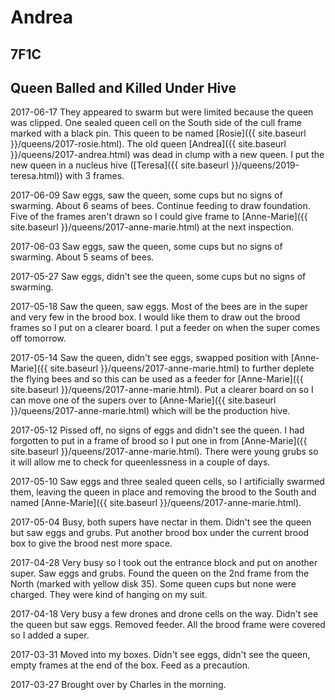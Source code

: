 # Andrea

## 7F1C

## Queen Balled and Killed Under Hive

2017-06-17 They appeared to swarm but were limited because the queen was clipped.  One sealed queen cell on the South side of the cull frame marked with a black pin.  This queen to be named [Rosie]({{ site.baseurl }}/queens/2017-rosie.html).  The old queen [Andrea]({{ site.baseurl }}/queens/2017-andrea.html) was dead in clump with a new queen.  I put the new queen in a nucleus hive ([Teresa]({{ site.baseurl }}/queens/2019-teresa.html)) with 3 frames.

2017-06-09 Saw eggs, saw the queen, some cups but no signs of swarming.  About 6 seams of bees.  Continue feeding to draw foundation.  Five of the frames aren't drawn so I could give frame to  [Anne-Marie]({{ site.baseurl }}/queens/2017-anne-marie.html) at the next inspection.

2017-06-03 Saw eggs, saw the queen, some cups but no signs of swarming.  About 5 seams of bees.

2017-05-27 Saw eggs, didn't see the queen, some cups but no signs of swarming.

2017-05-18 Saw the queen, saw eggs.  Most of the bees are in the super and very few in the brood box.  I would like them to draw out the brood frames so I put on a clearer board.  I put a feeder on when the super comes off tomorrow.

2017-05-14 Saw the queen, didn't see eggs, swapped position with [Anne-Marie]({{ site.baseurl }}/queens/2017-anne-marie.html) to further deplete the flying bees and so this can be used as a feeder for [Anne-Marie]({{ site.baseurl }}/queens/2017-anne-marie.html).  Put a clearer board on so I can move one of the supers over to  [Anne-Marie]({{ site.baseurl }}/queens/2017-anne-marie.html) which will be the production hive.

2017-05-12 Pissed off, no signs of eggs and didn't see the queen.  I had forgotten to put in a frame of brood so I put one in from [Anne-Marie]({{ site.baseurl }}/queens/2017-anne-marie.html).  There were young grubs so it will allow me to check for queenlessness in a couple of days.

2017-05-10  Saw eggs and three sealed queen cells, so I artificially swarmed them, leaving the queen in place and removing the brood to the South and named [Anne-Marie]({{ site.baseurl }}/queens/2017-anne-marie.html).

2017-05-04 Busy, both supers have nectar in them.  Didn't see the queen but saw eggs and grubs.  Put another brood box under the current brood box to give the brood nest more space.

2017-04-28 Very busy so I took out the entrance block and put on another super.  Saw eggs and grubs.  Found the queen on the 2nd frame from the North (marked with yellow disk 35).  Some queen cups but none were charged.  They were kind of hanging on my suit.

2017-04-18 Very busy a few drones and drone cells on the way.  Didn't see the queen but saw eggs.  Removed feeder.  All the brood frame were covered so I added a super.

2017-03-31 Moved into my boxes.  Didn't see eggs, didn't see the queen, empty frames at the end of the box.  Feed as a precaution.

2017-03-27 Brought over by Charles in the morning.
